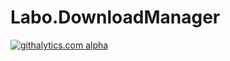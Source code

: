 Labo.DownloadManager
====================

[![githalytics.com alpha](https://cruel-carlota.pagodabox.com/eb31764290e4d22219af9d4c537a4b75 "githalytics.com")](http://githalytics.com/QuickOrBeDead/Labo.DownloadManager)
